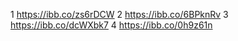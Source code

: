 1 https://ibb.co/zs6rDCW
2 https://ibb.co/6BPknRv
3 https://ibb.co/dcWXbk7
4 https://ibb.co/0h9z61n
